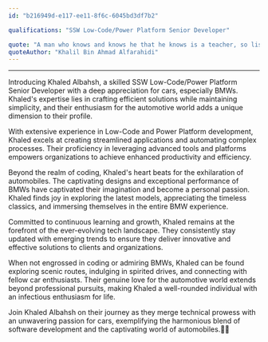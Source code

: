 ```yaml
---
id: "b216949d-e117-ee11-8f6c-6045bd3df7b2"

qualifications: "SSW Low-Code/Power Platform Senior Developer"

quote: "A man who knows and knows he that he knows is a teacher, so listen to him. A man who doesnt know and knows that he doesnt know is a student, so teach him. A man who knows and doesnt know he knows is doubting himself, so remind him. A man who doesnt know and doesnt know that he doesnt know is ignorant, so stay away from him"
quoteAuthor: "Khalil Bin Ahmad Alfarahidi"
---
```


[Editing your profile]: https://github.com/SSWConsulting/People/wiki/3.-Editing-your-profile
---

Introducing Khaled Albahsh, a skilled SSW Low-Code/Power Platform Senior Developer with a deep appreciation for cars, especially BMWs. Khaled's expertise lies in crafting efficient solutions while maintaining simplicity, and their enthusiasm for the automotive world adds a unique dimension to their profile.

With extensive experience in Low-Code and Power Platform development, Khaled excels at creating streamlined applications and automating complex processes. Their proficiency in leveraging advanced tools and platforms empowers organizations to achieve enhanced productivity and efficiency.

Beyond the realm of coding, Khaled's heart beats for the exhilaration of automobiles. The captivating designs and exceptional performance of BMWs have captivated their imagination and become a personal passion. Khaled finds joy in exploring the latest models, appreciating the timeless classics, and immersing themselves in the entire BMW experience.

Committed to continuous learning and growth, Khaled remains at the forefront of the ever-evolving tech landscape. They consistently stay updated with emerging trends to ensure they deliver innovative and effective solutions to clients and organizations.

When not engrossed in coding or admiring BMWs, Khaled can be found exploring scenic routes, indulging in spirited drives, and connecting with fellow car enthusiasts. Their genuine love for the automotive world extends beyond professional pursuits, making Khaled a well-rounded individual with an infectious enthusiasm for life.

Join Khaled Albahsh on their journey as they merge technical prowess with an unwavering passion for cars, exemplifying the harmonious blend of software development and the captivating world of automobiles.🤖✨






&nbsp;
